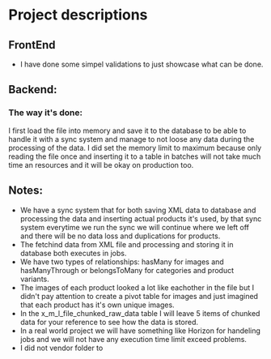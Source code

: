 # Project descriptions

## FrontEnd

- I have done some simpel validations to just showcase what can be done.

## Backend:

### The way it's done:

I first load the file into memory and save it to the database to be able to handle it with a sync system and manage to not loose any data during the processing of the data.
I did set the memory limit to maximum because only reading the file once and inserting it to a table in batches will not take much time an resources and it will be okay on production too.

## Notes:

- We have a sync system that for both saving XML data to database and processing the data and inserting actual products it's used, by that sync system everytime we run the sync we will continue where we left off and there will be no data loss and duplications for products.
- The fetchind data from XML file and processing and storing it in database both executes in jobs.
- We have two types of relationships: hasMany for images and hasManyThrough or belongsToMany for categories and product variants.
- The images of each product looked a lot like eachother in the file but I didn't pay attention to create a pivot table for images and just imagined that each product has it's own unique images.
- In the x_m_l_file_chunked_raw_data table I will leave 5 items of chunked data for your reference to see how the data is stored.
- In a real world project we will have something like Horizon for handeling jobs and we will not have any execution time limit exceed problems.
- I did not vendor folder to
